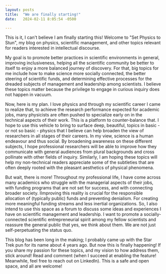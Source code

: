 ```yaml
---
layout: posts
title:  "We are finally starting!"
date:   2024-02-11 8:05:54 -0500

---
```


This is it, I can't believe I am finally starting this! Welcome to "Set Physics to Stun", my blog on physics, scientific management, and other topics relevant for readers interested in intellectual discourse. 

My goal is to promote better practices in scientific environments in general, improving inclusiveness, helping all the scientific community be better to itself to enjoy a more balanced journey of discovery. For that, big topics for me include how to make science more socially connected, the better steering of scientific funds, and determining effective processes for the dreaded subjects of management and leadership among scientists. I believe these topics matter because the privilege to engage in curious inquiry does not happen in vacuum. 

Now, here is my plan. I love physics and through my scientific career I came to realize that, to achieve the research performance expected for academic jobs, many physicists are often pushed to specialize early on in the technical aspects of their work. This is a platform to counter-balance that. I hope to use this vehicle to bring to surface deep, beautiful, topics in basic - or not so basic - physics that I believe can help broaden the view of researchers in all stages of their careers. In my view, science is a human endeavour and thus social. By broadening awareness on these different subjects, I hope professional researchers will be able to improve how they communicate with general audiences from plural backgrounds and cross pollinate with other fields of inquiry. Similarly, I am hoping these topics will help my non-technical readers appreciate some of the subtleties that are often deeply rooted with the pleasant aesthetics of physical phenomena.

But wait, there is more! Throughout my professional life, I have come across many academics who struggle with the managerial aspects of their jobs, with funding programs that are not set for success, and with connecting broader society. IImproving this reality is crucial for the responsible allocation of (typically public) funds and preventing denialism. For creating more meaningful funding streams and less inertial organizations. So, I also intend to use this space as a forum to discuss some ideas and experiences I have on scientific management and leadership. I want to promote a socially-connected scientific entrepreneurial spirit among my fellow scientists and reassure the general public that yes, we think about them. We are not just self-perpetuating the status quo. 

This blog has been long in the making; I probably came up with the Star Trek pun for its name about 4 years ago. But now this is finally happening! If you share my passion for these topics, and my vision to how address them, stick around! Read and comment (when I succeed at enabling the feature! Meanwhile, feel free to reach out on LinkedIn). This is a safe and open space, and all are welcome!
